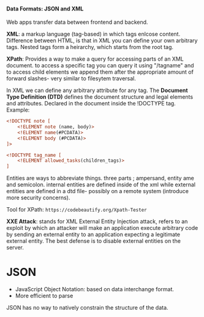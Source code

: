 #### Data Formats: JSON and XML

Web apps transfer data between frontend and backend. 

**XML**: a markup language (tag-based) in which tags enlcose content. Difference between HTML, is that in XML you can define your own arbitrary tags. Nested tags form a heirarchy, which starts from the root tag.

**XPath**: Provides a way to make a query for accessing parts of an XML document. to access a specific tag you can query it using "/tagname" and to access child elements we append them after the appropriate amount of forward slashes- very similar to filesytem traversal.

In XML we can define any arbitrary attribute for any tag.
The **Document Type Definition (DTD)** defines the document structure and legal elements and attributes. Declared in the document inside the !DOCTYPE tag.
Example:
```xml
<!DOCTYPE note [
	<!ELEMENT note (name, body)>
	<!ELEMENT name(#PCDATA)>
	<!ELEMENT body (#PCDATA)>
]>

<!DOCTYPE tag_name [
	<!ELEMENT allowed_tasks(children_tags)>
]
```
Entities are ways to abbreviate things. three parts ; ampersand, entity ame and semicolon.
internal entities are defined inside of the xml while external entities are defined in a  dtd file- possibly on a remote system (introduce more security concerns). 

Tool for XPath: `https://codebeautify.org/Xpath-Tester`

**XXE Attack**: stands for XML External Entity Injection attack, refers to an exploit by which an attacker will make an application execute arbitrary code by sending an external entity to an application expecting a legitimate external entity. The best defense is to disable external entities on the server.

# JSON

- JavaScript Object Notation: based on data interchange format. 
- More efficient to parse

JSON has no way to natively constrain the structure of the data.
